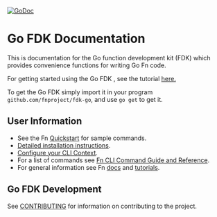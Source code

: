 [![GoDoc](https://godoc.org/github.com/fnproject/fdk-go?status.svg)](https://godoc.org/github.com/fnproject/fdk-go)

# Go FDK Documentation
This is documentation for the Go function development kit (FDK) which provides convenience functions for writing Go Fn code.

For getting started using the Go FDK , see the tutorial [here.](https://github.com/fnproject/tutorials/tree/master/Introduction)

To get the Go FDK simply import it in your program `github.com/fnproject/fdk-go`, and use `go get` to get it.

## User Information
* See the Fn [Quickstart](https://github.com/fnproject/fn/blob/master/README.md) for sample commands.
* [Detailed installation instructions](http://fnproject.io/tutorials/install/).
* [Configure your CLI Context](http://fnproject.io/tutorials/install/#ConfigureyourContext).
* For a list of commands see [Fn CLI Command Guide and Reference](https://github.com/fnproject/docs/blob/master/cli/README.md).
* For general information see Fn [docs](https://github.com/fnproject/docs) and [tutorials](https://fnproject.io/tutorials/).

## Go FDK Development
See [CONTRIBUTING](https://github.com/fnproject/fn/blob/master/CONTRIBUTING.md) for information on contributing to the project.


